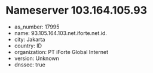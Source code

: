 # Nameserver 103.164.105.93

* as_number: 17995
* name: 93.105.164.103.net.iforte.net.id.
* city: Jakarta
* country: ID
* organization: PT iForte Global Internet
* version: Unknown
* dnssec: true
